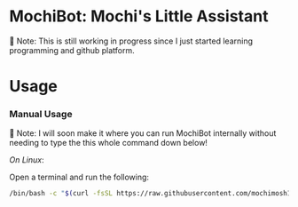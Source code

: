 # MochiBot: Mochi's Little Assistant 

📝 Note: This is still working in progress since I just started learning programming and github platform.

# **Usage**

### Manual Usage

📝 Note: I will soon make it where you can run MochiBot internally without
needing to type the this whole command down below!

_On Linux_: 

Open a terminal and run the following:

```bash
/bin/bash -c "$(curl -fsSL https://raw.githubusercontent.com/mochimosh101/MochiBot/main/Menu.sh)"
```
